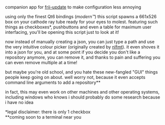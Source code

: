 companion app for [frii-update](https://github.com/bleck9999/frii-update) to make configuration less annoying

using only the finest Qt6 bindings (*modern™*) this script spawns a 661x526 box on your cathode ray tube ready for your eyes to molest.
featuring such things as checkboxes*, pushbuttons and even a table for maximum user interfacing, you'll be opening this script just to look at it!

now instead of manually creating a json, you can just type a path and use the very intuitive colour picker (originally created by [nlfmt](https://github.com/nlfmt/)).
it even shoves it into a json for you, and at some point if you decide you don't like a repository anymore, 
you can remove it, and thanks to pain and suffering you can even remove multiple at a time!

but maybe you're old school, and you hate these new-fangled "GUI" things people keep going on about. 
well worry not, because it even accepts command line arguments to add a repository**

in fact, this may even work on other machines and other operating systems, including windows who knows i should probably do some research because i have no idea

*legal disclaimer: there is only 1 checkbox  
**coming soon to a terminal near you